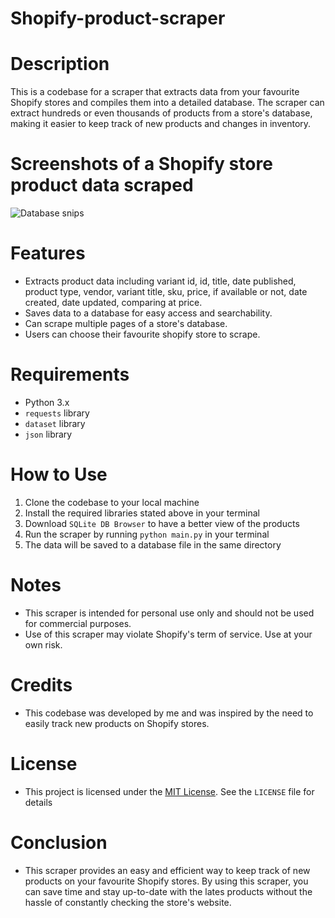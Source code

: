 # Shopify-product-scraper

# Description
This is a codebase for a scraper that extracts data from your favourite Shopify stores and compiles them into a detailed database. The scraper can extract hundreds or even thousands of products from a store's database, making it easier to keep track of new products and changes in inventory.

# Screenshots of a Shopify store product data scraped
 ![Database snips](https://user-images.githubusercontent.com/95959056/204161785-20630f26-ade6-4f07-9b0c-eef0607a7d96.PNG)

# Features
- Extracts product data including variant id, id, title, date published, product type, vendor, variant title, sku, price, if available or not, date created, date updated, comparing at price.
- Saves data to a database for easy access and searchability.
- Can scrape multiple pages of a store's database.
- Users can choose their favourite shopify store to scrape.

# Requirements
- Python 3.x
- `requests` library
- `dataset` library
- `json` library

# How to Use
1. Clone the codebase to your local machine
2. Install the required libraries stated above in your terminal
3. Download `SQLite DB Browser` to have a better view of the products
4. Run the scraper by running `python main.py` in your terminal
5. The data will be saved to a database file in the same directory

# Notes
- This scraper is intended for personal use only and should not be used for commercial purposes.
- Use of this scraper may violate Shopify's term of service. Use at your own risk.

# Credits
- This codebase was developed by me and was inspired by the need to easily track new products on Shopify stores.

# License
- This project is licensed under the [MIT License](LICENSE). See the `LICENSE` file for details

# Conclusion
- This scraper provides an easy and efficient way to keep track of new products on your favourite Shopify stores. By using this scraper, you can save time and stay up-to-date with the lates products without the hassle of constantly checking the store's website.
